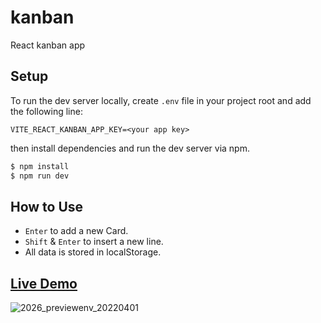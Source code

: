# kanban
React kanban app

## Setup
To run the dev server locally, create `.env` file in your project root and add the following line:

```.env
VITE_REACT_KANBAN_APP_KEY=<your app key>
```

then install dependencies and run the dev server via npm.

```bash
$ npm install
$ npm run dev
```

## How to Use
 - `Enter` to add a new Card.
 - `Shift` & `Enter` to insert a new line.
 - All data is stored in localStorage.

## [Live Demo](https://kanban-jolt0703.vercel.app/)

![2026_previewenv_20220401](https://user-images.githubusercontent.com/61738234/183194253-d64522da-3751-448e-a606-addc33a7f4bf.gif)
